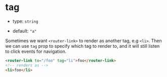 # tag

* type: `string`

* default: `"a"`

Sometimes we want `<router-link>` to render as another tag, e.g `<li>`. Then we can use `tag` prop to specify which tag to render to, and it will still listen to click events for navigation.

```html
<router-link to="/foo" tag="li">foo</router-link>
<!-- renders as -->
<li>foo</li>
```
